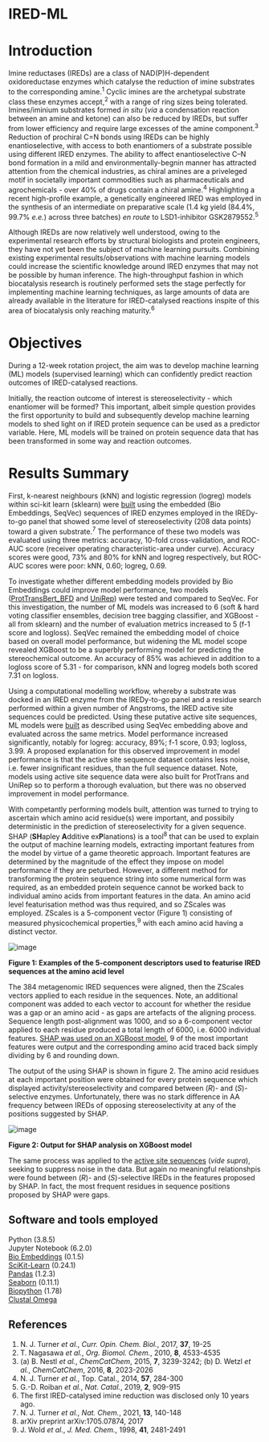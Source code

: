 # IRED-ML

# Introduction
Imine reductases (IREDs) are a class of NAD(P)H-dependent oxidoreductase enzymes which catalyse the reduction of imine substrates to the corresponding amine.<sup>1</sup> Cyclic imines are the archetypal substrate class these enzymes accept,<sup>2</sup> with a range of ring sizes being tolerated. Imines/iminium substrates formed _in situ_ (_via_ a condensation reaction between an amine and ketone) can also be reduced by IREDs, but suffer from lower efficiency and require large excesses of the amine component.<sup>3</sup> Reduction of  prochiral C=N bonds using IREDs can be highly enantioselective, with access to both enantiomers of a substrate possible using different IRED enzymes. The ability to affect enantioselective 
C–N bond formation in a mild and environmentally-begnin manner has attracted attention from the chemical industries, as chiral amines are a priveleged motif in societally important commodities such as pharmaceuticals and agrochemicals - over 40% of drugs contain a chiral amine.<sup>4</sup> Highlighting a recent high-profile example, a genetically engineered IRED was employed in the synthesis of an intermediate on preparative scale (1.4 kg yield (84.4%, 99.7% _e.e._) across three batches) _en route_ to LSD1-inhibitor GSK2879552.<sup>5</sup>

Although IREDs are now relatively well understood, owing to the experimental research efforts by structural biologists and protein engineers, they have not yet been the subject of machine learning pursuits. Combining existing experimental results/observations with machine learning models could increase the scientific knowledge around IRED enzymes that may not be possible by human inference. The high-throughput fashion in which biocatalysis research is routinely performed sets the stage perfectly for implementing machine learning techniques, as large amounts of data are already available in the literature for IRED-catalysed reactions inspite of this area of biocatalysis only reaching maturity.<sup>6</sup>

# Objectives
During a 12-week rotation project, the aim was to develop machine learning (ML) models (supervised learning) which can confidently predict reaction outcomes of IRED-catalysed reactions. 

Initially, the reaction outcome of interest is stereoselectivity - which enantiomer will be formed? This important, albeit simple question provides the first opportunity to build and subsequently develop machine learning models to shed light on if IRED protein sequence can be used as a predictor variable. Here, ML models will be trained on protein sequence data that has been transformed in some way and reaction outcomes. 

# Results Summary
First, k-nearest neighbours (kNN) and logistic regression (logreg) models within sci-kit learn (sklearn) were [built](https://github.com/strychnine25/IRED-ML/blob/main/Embedder%20exploration/SeqVec/SeqVec.ipynb) using the embedded (Bio Embeddings, SeqVec) sequences of IRED enzymes employed in the IREDy-to-go panel that showed some level of stereoselectivity (208 data points) toward a given substrate.<sup>7</sup> The performance of these two models was evaluated using three metrics: accuracy, 10-fold cross-validation, and ROC-AUC score (receiver operating characteristic-area under curve). Accuracy scores were good, 73% and 80% for kNN and logreg respectively, but ROC-AUC scores were poor: kNN, 0.60; logreg, 0.69.

To investigate whether different embedding models provided by Bio Embeddings could improve model performance, two models ([ProtTransBert_BFD](https://github.com/strychnine25/IRED-ML/blob/main/Embedder%20exploration/ProtTrans/prottrans_bert_bfd.ipynb) and [UniRep](https://github.com/strychnine25/IRED-ML/blob/main/Embedder%20exploration/UniRep/UniRep.ipynb)) were tested and compared to SeqVec. For this investigation, the number of ML models was increased to 6 (soft & hard voting classifier ensembles, decision tree bagging classifier, and XGBoost - all from sklearn) and the number of evaluation metrics increased to 5 (f-1 score and logloss). SeqVec remained the embedding model of choice based on overall model performance, but widening the ML model scope revealed XGBoost to be a superbly performing model for predicting the stereochemical outcome. An accuracy of 85% was achieved in addition to a logloss score of 5.31 - for comparison, kNN and logreg models both scored 7.31 on logloss.

Using a computational modelling workflow, whereby a substrate was docked in an IRED enzyme from the IREDy-to-go panel and a residue search performed within a given number of Angstroms, the IRED active site sequences could be predicted. Using these putative active site sequences, ML models were [built](https://github.com/strychnine25/IRED-ML/blob/main/Active%20site%20data%20exploration/SeqVecEmbedder/SeqVec%20active%20site%20sequences.ipynb) as described using SeqVec embedding above and evaluated across the same metrics. Model performance increased significantly, notably for logreg: accuracy, 89%; f-1 score, 0.93; logloss, 3.99. A proposed explanation for this observed improvement in model performance is that the active site sequence dataset contains less noise, i.e. fewer insignificant residues, than the full sequence dataset. Note, models using active site sequence data were also built for ProtTrans and UniRep so to perform a thorough evaluation, but there was no observed improvement in model performance.

With competantly performing models built, attention was turned to trying to ascertain which amino acid residue(s) were important, and possibily deterministic in the prediction of stereoselectivity for a given sequence. SHAP (**SH**apley **A**dditive ex**P**lanations) is a tool<sup>8</sup> that can be used to explain the output of machine learning models, extracting important features from the model by virtue of a game theoretic approach. Important features are determined by the magnitude of the effect they impose on model performance if they are peturbed. However, a different method for transforming the protein sequence string into some numerical form was required, as an embedded protein sequence cannot be worked back to individual amino acids from important features in the data. An amino acid level featurisation method was thus required, and so ZScales was employed. ZScales is a 5-component vector (Figure 1) consisting of measured physicochemical properties,<sup>9</sup> with each amino acid having a distinct vector. 

![image](https://user-images.githubusercontent.com/78608646/112637404-08167600-8e36-11eb-9be3-54081935cdde.png)

**Figure 1: Examples of the 5-component descriptors used to featurise IRED sequences at the amino acid level**

The 384 metagenomic IRED sequences were aligned, then the ZScales vectors applied to each residue in the sequences. Note, an additional component was added to each vector to account for whether the residue was a gap or an amino acid - as gaps are artefacts of the aligning process. Sequence length post-alignment was 1000, and so a 6-component vector applied to each residue produced a total length of 6000, i.e. 6000 individual features. [SHAP was used on an XGBoost model](https://github.com/strychnine25/IRED-ML/blob/main/Explaining%20the%20models/Full%20sequence/SHAP%20-%20XGBoost%20model.ipynb), 9 of the most important features were output and the corresponding amino acid traced back simply dividing by 6 and rounding down.

The output of the using SHAP is shown in figure 2. The amino acid residues at each important position were obtained for every protein sequence which displayed activity/stereoselectivity and compared between (_R_)- and (_S_)-selective enzymes. Unfortunately, there was no stark difference in AA frequency between IREDs of opposing stereoselectivity at any of the positions suggested by SHAP.

![image](https://user-images.githubusercontent.com/78608646/112637502-23818100-8e36-11eb-87e9-bb05f6877f07.png)

**Figure 2: Output for SHAP analysis on XGBoost model**

The same process was applied to the [active site sequences](https://github.com/strychnine25/IRED-ML/blob/main/Explaining%20the%20models/Active%20site%20sequences/SHAP%20-%20XGBoost%20model.ipynb) (_vide supra_), seeking to suppress noise in the data. But again no meaningful relationshpis were found between (_R_)- and (_S_)-selective IREDs in the features proposed by SHAP. In fact, the most frequent residues in sequence positions proposed by SHAP were gaps.

## Software and tools employed
Python (3.8.5)
<br>
Jupyter Notebook (6.2.0)
<br>
[Bio Embeddings](https://docs.bioembeddings.com/v0.1.6/#) (0.1.5)
<br>
[SciKit-Learn](https://scikit-learn.org/stable/index.html) (0.24.1)
<br>
[Pandas](https://pandas.pydata.org/) (1.2.3)
<br>
[Seaborn](https://seaborn.pydata.org/index.html) (0.11.1)
<br>
[Biopython](biopython.org) (1.78)
<br>
[Clustal Omega](https://www.ebi.ac.uk/Tools/msa/clustalo/)

## References
1. N. J. Turner _et al._, _Curr. Opin. Chem. Biol._, 2017, **37**, 19-25
2. T. Nagasawa _et al._, _Org. Biomol. Chem._, 2010, **8**, 4533-4535
3. (a) B. Nestl _et al._, _ChemCatChem_, 2015, **7**, 3239-3242; (b) D. Wetzl _et al._, _ChemCatChem_, 2016, **8**, 2023-2026
4. N. J. Turner _et al._, Top. Catal., 2014, **57**, 284-300
5. G.-D. Roiban _et al._, _Nat. Catal._, 2019, **2**, 909-915
6. The first IRED-catalysed imine reduction was disclosed only 10 years ago.
7. N. J. Turner _et al._, _Nat. Chem._, 2021, **13**, 140-148
8. arXiv preprint arXiv:1705.07874, 2017
9. J. Wold _et al._, _J. Med. Chem._, 1998, **41**, 2481-2491

